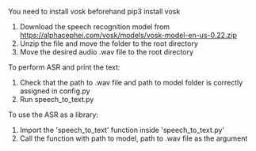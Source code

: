 You need to install vosk beforehand
pip3 install vosk

1. Download the speech recognition model from https://alphacephei.com/vosk/models/vosk-model-en-us-0.22.zip
2. Unzip the file and move the folder to the root directory
3. Move the desired audio .wav file to the root directory

To perform ASR and print the text:
1. Check that the path to .wav file and path to model folder is correctly assigned in config.py
2. Run speech_to_text.py

To use the ASR as a library:
1. Import the 'speech_to_text' function inside 'speech_to_text.py'
2. Call the function with path to model, path to .wav file as the argument

